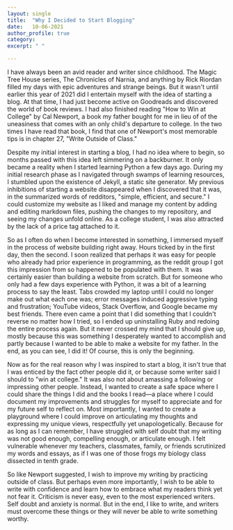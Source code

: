 ```yaml
---
layout: single
title:  "Why I Decided to Start Blogging"
date:   10-06-2021
author_profile: true
category:
excerpt: " "

---
```


I have always been an avid reader and writer since childhood. The Magic Tree House series, The Chronicles of Narnia, and anything by Rick Riordan filled my days with epic adventures and strange beings. But it wasn't until earlier this year of 2021 did I entertain myself with the idea of starting a blog. At that time, I had just become active on Goodreads and discovered the world of book reviews. I had also finished reading "How to Win at College" by Cal Newport, a book my father bought for me in lieu of of the uneasiness that comes with an only child's departure to college. In the two times I have read that book, I find that one of Newport's  most memorable tips is in chapter 27, "Write Outside of Class."

Despite my initial interest in starting a blog, I had no idea where to begin, so months passed with this idea left simmering on a backburner. It only became a reality when I started learning Python a few days ago. During my initial research phase as I navigated through swamps of learning resources, I stumbled upon the existence of Jekyll, a static site generator. My previous inhibitions of starting a website disappeared when I discovered that it was, in the summarized words of redditors, "simple, efficient, and secure." I could customize my website as I liked and manage my content by adding and editing markdown files, pushing the changes to my repository, and seeing my changes unfold online. As a college student, I was also attracted by the lack of a price tag attached to it.

So as I often do when I become interested in something, I immersed myself in the process of website building right away. Hours ticked by in the first day, then the second. I soon realized that perhaps it was easy for people who already had prior experience in programming, as the reddit group I got this impression from so happened to be populated with them. It was certainly easier than building a website from scratch. But for someone who only had a few days experience with Python, it was a bit of a learning process to say the least. Tabs crowded my laptop until I could no longer make out what each one was; error messages induced aggressive typing and frustration; YouTube videos, Stack Overflow, and Google became my best friends. There even came a point that I did something that I couldn't reverse no matter how I tried, so I ended up uninstalling Ruby and redoing the entire process again. But it never crossed my mind that I should give up, mostly because this was something I desperately wanted to accomplish and partly because I wanted to be able to make a website for my father. In the end, as you can see, I did it! Of course, this is only the beginning.

Now as for the real reason why I was inspired to start a blog, it isn't true that I was enticed by the fact other people did it, or because some writer said I should to "win at college." It was also not about amassing a following or impressing other people. Instead, I wanted to create a safe space where I could share the things I did and the books I read—a place where I could document my improvements and struggles for myself to appreciate and for my future self to reflect on. Most importantly, I wanted to create a playground where I could improve on articulating my thoughts and expressing my unique views, respectfully yet unapologetically. Because for as long as I can remember, I have struggled with self doubt that my writing was not good enough, compelling enough, or articulate enough. I felt vulnerable whenever my teachers, classmates, family, or friends scrutinized my words and essays, as if I was one of those frogs my biology class dissected in tenth grade.

So like Newport suggested, I wish to improve my writing by practicing outside of class. But perhaps even more importantly, I wish to be able to write with confidence and learn how to embrace what my readers think yet not fear it. Criticism is never easy, even to the most experienced writers. Self doubt and anxiety is normal. But in the end, I like to write, and writers must overcome these things or they will never be able to write something worthy.